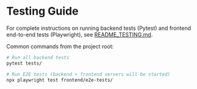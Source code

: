 # Testing Guide

For complete instructions on running backend tests (Pytest) and frontend end-to-end tests (Playwright), see [README_TESTING.md](README_TESTING.md).

Common commands from the project root:

```sh
# Run all backend tests
pytest tests/

# Run E2E tests (backend + frontend servers will be started)
npx playwright test frontend/e2e-tests/
```
